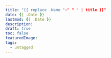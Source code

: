 ```yaml
---
title: "{{ replace .Name "-" " " | title }}"
date: {{ .Date }}
lastmod: {{ .Date }}
description:
draft: true
toc: false
featuredImage:
tags:
  - untagged
---
```


